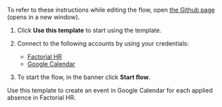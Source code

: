 To refer to these instructions while editing the flow, open [the Github page](https://github.com/ot4i/app-connect-templates/blob/main/resources/markdown/Create%20an%20event%20in%20Google%20Calendar%20for%20each%20applied%20absence%20in%20Factorial%20HR_instructions.md) (opens in a new window).

1. Click **Use this template** to start using the template.
2. Connect to the following accounts by using your credentials:
   - [Factorial HR](https://www.ibm.com/docs/en/app-connect/containers_cd?topic=apps-factorial-hr)
   - [Google Calendar](https://www.ibm.com/docs/en/app-connect/containers_cd?topic=apps-google-calendar) 
   
3. To start the flow, in the banner click **Start flow**.

Use this template to create an event in Google Calendar for each applied absence in Factorial HR.
